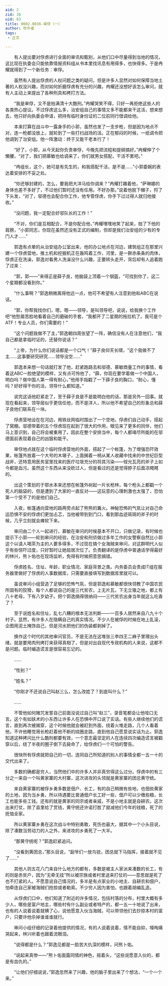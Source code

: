 ```yaml
---
aid: 2
zid: 36
uid: 83
title: 0002.0036-审俘（一）
author: 吹牛者
tags: 
 - 正文

---
```




　　有人提出要对俘虏进行全面的审讯和甄别，从他们口中尽量得到当地的情况，这比现在执委会只能依靠情报资料组从书本里找讯息有用得多，也快得多。于是冉耀就得到了一个新任务：审俘。

　　虽然有人提出俘虏的人权问题之类的疑问，但是许多人显然对如何保障当地土著的人权没兴趣，而对如何折磨俘虏有充分的兴趣，冉耀还没想好该怎么审问，就有人主动上来提出了各种刑具和拷打方法。

　　“我是审俘，又不是拍满清十大酷刑。”冉耀哭笑不得，只好一再拒绝这些人的各类热心提议。不过俘虏这么多，治安组自己的事情又多不能都来干这活，想来想去，他只好向执委会申请，把持有临时身份证的二位前同行借调给他。

　　本来打算在战斗中一露身手的小郭，虽然也发了一支步枪，但是因为地点不对，连一枪都没放上，就轮到了一些打扫战场的活。正在郁闷的时候，一纸调令把他调到了治安组。他一阵激动：终于又能干老本行了！

　　“好了，小郭，从今天起你负责审俘，今晚先把流程和提纲搞好。”冉耀伸了个懒腰，“对了，我们把慕敏也给调来了，你们就男女搭配，干活不累吧。”

　　“冉组长，这个，她可是有先生的，和我搭配干活，是不是……”小郭委婉的表达着安排的不妥之处。

　　“你还够封建的，怎么，要我把大洋马给你调来？”冉耀打趣着他，“萨琳娜的身体也差不多好了，不过他们暂时还没有任用。不好办那。”说着他脱下帽子，捋了下头发，“对了，邬德也会配合你工作，他专管俘虏，你手下过过得人就归他接收。”

　　“没问题，我一定配合好邬队长的工作！”

　　“不对，你们是互相配合，不是你配合他，”冉耀嘿嘿地笑了起来，拍了下他的肩膀，“小郭同志，你现在虽然还没有正式的编制，但却是我们治安组的少有的专门人才……”

　　郭逸有点晕的从治安组办公室出来，他的办公地点在河边，建筑组正在那里兴建一个俘虏营地，推土机和挖掘机正在轰鸣着工作，河里，是一群赤条条的肉体，俘虏正在洗澡，郭逸对看男人洗澡没什么兴趣，正要转头走开，背后却有人追着跑了过来：

　　“郭，郭——”来得正是薛子良，他脑袋上顶着一个钢盔，“可找到你了，这二个星期都没看到你。”

　　“什么事啊？”郭逸稍微离得他远一点，他可不希望有人注意到他和ABC在说话。

　　“郭，你帮我找你们，嗯，嗯——领导，是叫领导吧，说说，给我换个工作吧”他愁眉苦脸地看着自己的磨破的手套，“我都开了二星期的拖拉机了。我可是个ATF！专业人员，你们需要的！”

　　“这个问题我做不了主，”郭逸朝四周张望了一阵，确信没有人在注意他们，“我自己都是拿临时证的，还替你说话？”

　　“上帝，为什么你们说话都是一个口气！”薛子良仰天长啸，“这个我做不了主……这事要研究研究……领导没空……”

　　郭逸本来想一句话就打发了他，赶紧跑路去和邬德、慕敏商量工作的事情，看着这ABC一脸绝望的模样，又有点可怜他了，“薛，你现在要学着做一个中国人，明白吗？做中国人第一得有耐心，”他用手指戳了一下薛子良的胸口，“耐心，懂吗？好好得干你的活，领导什么都知道。”

　　说完这话他赶紧走了，至于薛子良是不是能明白他的话，那是另外一回事。就现在看起来，领导层似乎更信任他，而不是洋人，所以他不希望自己的形象总和薛子良他们联系在一块。

　　俘虏营地设在在河边，用铁丝网临时围出了一个空地，俘虏们自己动手，搭起了窝棚。邬德带着的五个俘虏现在起到了很大的作用，眼见来了更多的同伴，他们马上意识到，自己将会被重用了。因此在整个安排当中，每个人都竭尽所能的在邬德面前表现着自己的凶狠和能干。

　　审俘地点就在这个临时俘虏营地的外面，搭起了一个帐篷，为了增强恐吓效果，帐篷外放着一个大号的木墩子，上面搁着一柄从某人收藏中找来的中世纪巨型战斧，还特意用医务室里找来的医疗垃圾充分的将其污染——锃光瓦亮的斧子上如今都是血污。虽然这个东西从来没砍过人，但是看过的还是觉得脖子后面凉飕飕的。

　　出这个策划的于鄂水本来还想在帐篷外树起一片长枪林，每个枪头上都戳一个死人的脑袋的，但是遭到了大家的一直反对——这玩意的心理刺激也太强了，恐怕第一个受不了的是他们自己。

　　入夜，帐篷通向营地的路两旁点起了熊熊的篝火。神秘恐怖的气氛让对自己命运恐惧不安的俘虏们更加忐忑，当他被带到到门口，看到那血迹斑斑的斧子的时候，几乎立刻就会瘫软下来。

　　审问由二个人一起进行，慕敏在审问的时候基本不开口，只做记录，有时候也提示下小郭——轮到审问的经验，在治安和刑侦做过多年工作的女警察自然比小郭这个以请人喝茶为主的人要多得多，不过现在搞个女海贼来审问，对这群明代人似乎有些惊吓过度，只好暂时让她屈居次位了。负责翻译的是俘虏中普通话学得最好的林兴，熊卜佑也在现场监听，免得有时候把意思搞错。

　　俘虏姓名、住址、年龄，职业情况、家庭背景之类。内务委员会责成IT组在服务器里做好了俘虏的人事数据库，只需要直接填写到数据库里就可以。

　　虽说审问小组营造了足够的恐怖气氛，但是郭逸和慕敏都很快领教了中国农民所固有的狡猾，每个人都说自己的是三代贫农，上无片瓦，下无立锥之地，都上有八十老母，下有八岁幼子。把个郭逸搞得很纳闷——三代贫农出身当年就这么吃香了？

　　至于说姓名和住址，乱七八糟的根本无法判断——一百多人居然来自八九十个村子。显然，有许多人在隐瞒自己的真实情况。不少人在被俘的时候在地上乱滚，企图用泥土掩饰自己，但是河水把他们的伪装都剥掉了。

　　换作这个时代的其他审问官员，不是无法在这堆张三李四王二麻子里理出头绪，就是要用肉刑拷打来获得真相了，但是对出自现代专政机构的人来说，这都不是问题。临时编造谎言是很容易忘记的。

　　……

　　“性别？”

　　“姓名？”

　　“你刚才不还说自己叫赵三么，怎么改姓了？到底叫什么？”

　　……

　　不管他如何赌咒发誓自己前面没说过自己叫“赵三”，录音笔都会让他哑口无言。这个有如妖术的小东西让许多人在恐惧中开口说了实话。有些人继续他们的谎言，直到再次被揭穿，这个时候他就会被赶到外面，绕着火堆走路，几个人看着他，不许他睡觉用长枪赶着他不断的绕圈走路，直到他自己愿意说实话为止。郭逸知道这种拷问比什么酷刑都要有效，一个意志最坚定的人在连续四次编造谎言被戳穿以后，绕了半夜的圈子倒下去毙命了，给俘虏们一个可怕的警告。

　　很快所有俘虏就把自己的一切，连同自己所知道的别人的事情全都一五一十的交代出来了。

　　多数的确都是穷人，当然他们中的许多人并非真穷得这么过分。俘虏中的有三分之一来自一个叫黄家寨的大村寨，这次进攻的头领就是黄家寨的团总黄守统。

　　来自黄家寨的被俘乡勇多数是佃户、长工，有的自己稍微有些地，也佃些黄家的土地，因为当乡勇，所以待遇要比普通佃户长工好一些，佃户可以少缴些粮，长工也能多些工钱。还有的就是黄家的同宗或者亲戚，不是小地主就是自耕农。这次出来打仗，除了县里给了赏钱，黄守统还许诺打胜了就减他们今年的钱粮，死了的抚恤全家。

　　所以黄家寨乡勇在这次战斗中特别勇敢，死伤也最大，据其中一个小头目说，除了凑数当劳动力的人之外，来进攻的乡勇死了一大半。

　　“那黄守统呢？”郭逸赶紧追问。

　　“没看到黄团总，”那头目说，“副爷们一放鸟铳，团总就下马指挥，接着就不见了……”

　　其他人则五花八门来自什么地方的都有，多数是被主人家派来凑数的长工，有的则是赤贫户，因为“无牵无挂”所以被宗族或者村里送来打仗的——意思就是死了也不打紧的人。不愿意说自己情况的，多半是有点家业的小地主、自耕农和佃户，怕牵连自己家被海贼们抢掠或者勒索。不少穷人因为害怕，也跟着胡编乱造。

　　从俘虏们口中，他们知道了附近的许多情况，包括村落的分布，村里大概有多少人，哪些是富户地主，哪些村有什么副业或者特产的，都一五一十地说了出来，也有的人说着说着就横了心，说他愿意入伙当海贼，可以带领他们去抄掠本村的富户，只要许他杀掉谁谁谁就行。

　　审问小组仔细的记录着他提供的情况，有的人说着说着，情不能自抑，嚎啕痛哭起来，林兴听着也跟着流眼泪。

　　“说得都是什么？”郭逸见都是一脸苦大仇深的模样，问熊卜佑。

　　“说起来真惨——”熊卜佑面露同情的神色，摇着头，“这些说愿意入伙的，都是有血仇的。”

　　“让他们仔细说说，”郭逸忽然来了兴趣，他的脑子里出来了个想法，“一个一个来。”


